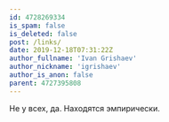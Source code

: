 ```yaml
---
id: 4728269334
is_spam: false
is_deleted: false
post: /links/
date: 2019-12-18T07:31:22Z
author_fullname: 'Ivan Grishaev'
author_nickname: 'igrishaev'
author_is_anon: false
parent: 4727395808
---
```


<p>Не у всех, да. Находятся эмпирически.</p>
